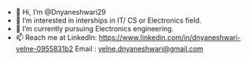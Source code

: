 - 👋 Hi, I’m @Dnyaneshwari29
- 👀 I’m interested in interships in IT/ CS or Electronics field.
- 🌱 I’m currently pursuing Electronics engineering.
- 📫 Reach me at LinkedIn: https://www.linkedin.com/in/dnyaneshwari-yelne-0955831b2
          Email : yelne.dnyaneshwari@gmail.com
<!---
Dnyaneshwari29/Dnyaneshwari29 is a ✨ special ✨ repository because its `README.md` (this file) appears on your GitHub profile.
You can click the Preview link to take a look at your changes.
--->
